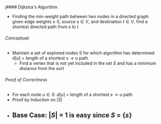 j#### Dijkstra's Algorithm
- Finding the min-weight path between two nodes in a directed graph given edge weights $\geq$ 0, source $s \in V$, and destination $t \in V$, find a shortest directed path from $s$ to $t$
###### Conceptual:
- Maintain a set of explored nodes S for which algorithm has determined $d[u]$ = length of a shortest $s\rightarrow u$ path
	- Find a vertex that is not yet included in the set $S$ and has a minimum distance from the sort
###### Proof of Correctness
- For each node $u \in S$: $d[u]$ = length of a shortest $s \rightarrow u$ path
- Proof by Induction on $| S |$ 
- Base Case: $|S|$ = 1 is easy since $S$ = {$s$}
	- 